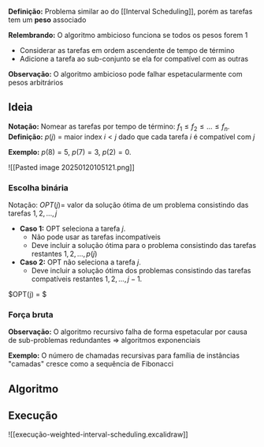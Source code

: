**Definição:** Problema similar ao do [[Interval Scheduling]], porém as tarefas tem um **peso** associado

**Relembrando:** O algoritmo ambicioso funciona se todos os pesos forem 1
- Considerar as tarefas em ordem ascendente de tempo de término
- Adicione a tarefa ao sub-conjunto se ela for compatível com as outras

**Observação:** O algoritmo ambicioso pode falhar espetacularmente com pesos arbitrários

## Ideia

**Notação:** Nomear as tarefas por tempo de término: $f_1 \le f_2 \le ... \le f_n$.
**Definição:** $p(j)$ = maior index $i \lt j$ dado que cada tarefa $i$ é compatível com $j$

**Exemplo:** $p(8)=5$, $p(7)=3$, $p(2) = 0$.

![[Pasted image 20250120105121.png]]
### Escolha binária

Notação: $OPT(j) =$ valor da solução ótima de um problema consistindo das tarefas $1,2,...,j$

- **Caso 1:** OPT seleciona a tarefa $j$.
	- Não pode usar as tarefas incompatíveis
	- Deve incluir a solução ótima para o problema consistindo das tarefas restantes $1,2,...,p(j)$
- **Caso 2:** OPT não seleciona a tarefa $j$.
	- Deve incluir a solução ótima dos problemas consistindo das tarefas compatíveis restantes $1,2,...,j-1$.

$OPT(j) = $

### Força bruta

**Observação:** O algoritmo recursivo falha de forma espetacular por causa de sub-problemas redundantes => algoritmos exponenciais

**Exemplo:** O número de chamadas recursivas para família de instâncias "camadas" cresce como a sequência de Fibonacci

## Algoritmo

## Execução

![[execução-weighted-interval-scheduling.excalidraw]]